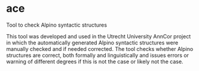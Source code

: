 # ace
Tool to check Alpino syntactic structures

This tool was developed and used in the Utrecht University AnnCor project in which the automatically generated Alpino syntactic structures were manually checked and if needed corrected.
The tool checks whether Alpino structures are correct, both formally and linguistically and issues errors or warning of different degrees if this is not the case or likely not the case.
